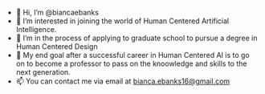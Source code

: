 - 👋 Hi, I’m @biancaebanks
- 👀 I’m interested in joining the world of Human Centered Artificial Intelligence.
- 🌱 I’m in the process of applying to graduate school to pursue a degree in Human Centered Design
- 💞️ My end goal after a successful career in Human Centered AI is to go on to become a professor to pass on the knoowledge and skills to the next generation.
- 📫 You can contact me via email at bianca.ebanks16@gmail.com
